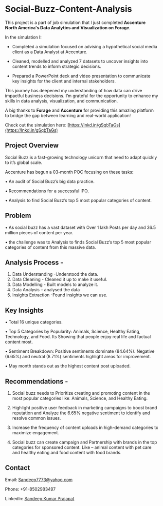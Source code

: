 # Social-Buzz-Content-Analysis

This project is a part of job simulation that I just completed **Accenture North America's Data Analytics and Visualization on Forage**.

In the simulation I:
 * Completed a simulation focused on advising a hypothetical social media client as a Data Analyst at Accenture.
   
 * Cleaned, modelled and analyzed 7 datasets to uncover insights into content trends to inform strategic decisions.
   
 * Prepared a PowerPoint deck and video presentation to communicate key insights for the client and internal stakeholders.


This journey has deepened my understanding of how data can drive impactful business decisions. I’m grateful for the opportunity to enhance my skills in data analysis, visualization, and communication.

A big thanks to **Forage** and **Accenture** for providing this amazing platform to bridge the gap between learning and real-world application!


Check out the simulation here: [https://lnkd.in/gSqbTaGs](https://lnkd.in/gSqbTaGs)





## Project Overview

Social Buzz is a fast-growing technology unicorn that need to adapt quickly to it’s global scale.

Accenture has begun a 03-month POC focusing on these tasks:

 • An audit of Social Buzz’s big data practice.
 
 • Recommendations for a successful IPO. 
 
• Analysis to find Social Buzz’s top 5 most popular categories of content.


## Problem

•	As social buzz has a vast dataset with Over 1 lakh Posts per day and 36.5 million pieces of content per year.

•	the challenge was to Analysis to finds Social Buzz’s top 5 most popular categories of content from this massive data.

## Analysis Process -

1.	Data Understanding -Understood the data.
2.	Data Cleaning - Cleaned it up to make it useful.
3.	Data Modelling - Built models to analyze it.
4.	Data Analysis – analysed the data
5.	Insights Extraction -Found insights we can use.


## Key Insights   

• Total 16 unique categories.

• Top 5 Categories by Popularity: Animals, Science, Healthy Eating, Technology, and Food. Its Showing that people enjoy real life and factual content most.

• Sentiment Breakdown: Positive sentiments dominate (84.64%). Negative (6.65%) and neutral (8.71%) sentiments highlight areas for improvement.

• May month stands out as the highest content post uploaded.


## Recommendations -

1.	Social buzz needs to Prioritize creating and promoting content in the most popular categories like: Animals, Science, and Healthy Eating. 

2.	Highlight positive user feedback in marketing campaigns to boost brand reputation and Analyze the 6.65% negative sentiment to identify and resolve common issues. 

3.	Increase the frequency of content uploads in high-demand categories to maximize engagement.

4.	Social buzz can create campaign and Partnership with brands in the top categories for sponsored content.
Like – animal content with pet care and healthy eating and food content with food brands.


## Contact

Email: Sandeep7773@yahoo.com

Phone: +91-8502983497

LinkedIn: [Sandeep Kumar Prajapat](www.linkedin.com/in/sandeep-kumar-prajapat)
